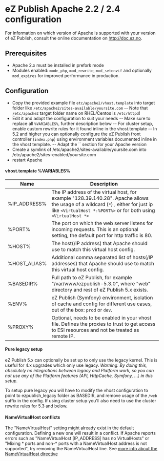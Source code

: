 eZ Publish Apache 2.2 / 2.4  configuration
==========================================

For information on which version of Apache is supported with your version of eZ Publish, consult the online documentation on http://doc.ez.no.


Prerequisites
-------------
- Apache 2.x must be installed in prefork mode
- Modules enabled: `mode_php`, `mod_rewrite`, `mod_setenvif` and optionally `mod_expires` for improved performance in production.


Configuration
------------
- Copy the provided example file `etc/apache2/vhost.template` into target folder like `/etc/apache2/sites-available/yoursite.com`
-- Note that `/etc/apache2` target folder name on RHEL/Centos is `/etc/httpd`!
- Edit it and adapt the configuration to suit your needs
-- Make sure to replace all `%VARIABLES%`, further description below
-- For cluster setup, enable custom rewrite rules for it found inline in the vhost.template
-- In 5.2 and higher you can optionally configure the eZ Publish front controller (`index.php`) using environment variables documented inline in the vhost template.
-- Adapt the ´<Directory>´ section for your Apache version
- Create a symlink of /etc/apache2/sites-available/yoursite.com into /etc/apache2/sites-enabled/yoursite.com
- restart Apache

#### vhost.template %VARIABLES%

| Name         | Description          |
|--------------|----------------------|
| %IP_ADDRESS% | The IP address of the virtual host, for example "128.39.140.28". Apache allows the usage of a wildcard (`*`) , either for just ip like `<VirtualHost *:%PORT%>` or for both using `<VirtualHost *>` |
| %PORT%       | The port on which the web server listens for incoming requests. This is an optional setting, the default port for http traffic is 80. |
| %HOST%       | The host(/IP address) that Apache should use to match this virtual host config. |
| %HOST_ALIAS% | Additional comma separated list of hosts(/IP addresses) that Apache should use to match this virtual host config. |
| %BASEDIR%    | Full path to eZ Publish, for example "/var/www/ezpublish-5.3.0", where "web" directory and rest of eZ Publish 5.x exists. |
| %ENV%        | eZ Publish (Symfony) environment, isolation of cache and config for different use cases, out of the box: `prod` or `dev`. |
| %PROXY%      | Optional, needs to be enabled in your vhost file. Defines the proxies to trust to get access to ESI resources and not be treated as remote IP. |

#### Pure legacy setup

eZ Publish 5.x can optionally be set up to only use the legacy kernel. This is useful for 4.x upgrades which only use legacy.
*Warning: By doing this, absolutely no integrations between legacy and Platform work, so you can not use any of the Platform features (API, HttpCache, Symfony, ...) in this setup.*

To setup pure legacy you will have to modify the vhost configuration to point to ezpublish_legacy folder as BASEDIR, and remove usage of the `/web` suffix in the config.
If using cluster setup you'll also need to use the cluster rewrite rules for 5.3 and below.

#### NameVirtualHost conflicts

The "NameVirtualHost" setting might already exist in the default configuration. Defining a new one will result in a conflict. If Apache reports errors such as "NameVirtualHost [IP_ADDRESS] has no VirtualHosts" or "Mixing * ports and non-* ports with a NameVirtualHost address is not supported", try removing the NameVirtualHost line. See [more info about the NameVirtualHost directive](http://httpd.apache.org/docs/2.4/mod/core.html#namevirtualhost)
